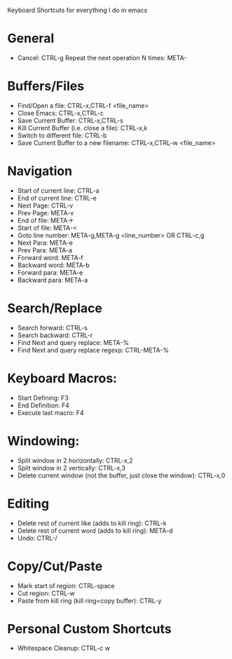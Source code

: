 Keyboard Shortcuts for everything I do in emacs

# General
* Cancel: CTRL-g
Repeat the next operation N times: META-<n> <operation>

# Buffers/Files
* Find/Open a file: CTRL-x,CTRL-f <file_name>
* Close Emacs: CTRL-x,CTRL-c
* Save Current Buffer: CTRL-x,CTRL-s
* Kill Current Buffer (i.e. close a file): CTRL-x,k
* Switch to different file: CTRL-b
* Save Current Buffer to a new filename: CTRL-x,CTRL-w <file_name>

# Navigation
* Start of current line: CTRL-a
* End of current line: CTRL-e
* Next Page: CTRL-v
* Prev Page: META-v
* End of file: META->
* Start of file: META-<
* Goto line number: META-g,META-g <line_number> OR CTRL-c,g
* Next Para: META-e
* Prev Para: META-a
* Forward word: META-f
* Backward word: META-b
* Forward para: META-e
* Backward para: META-a

# Search/Replace
* Search forward: CTRL-s
* Search backward: CTRL-r
* Find Next and query replace: META-%
* Find Next and query replace regexp: CTRL-META-%

# Keyboard Macros:
* Start Defining: F3
* End Definition: F4
* Execute last macro: F4

# Windowing:
* Split window in 2 horizontally: CTRL-x,2
* Split window in 2 vertically: CTRL-x,3
* Delete current window (not the buffer, just close the window): CTRL-x,0

# Editing
* Delete rest of current like (adds to kill ring): CTRL-k
* Delete rest of current word (adds to kill ring): META-d
* Undo: CTRL-/

# Copy/Cut/Paste
* Mark start of region: CTRL-space
* Cut region: CTRL-w
* Paste from kill ring (kill ring=copy buffer): CTRL-y

# Personal Custom Shortcuts
* Whitespace Cleanup: CTRL-c w